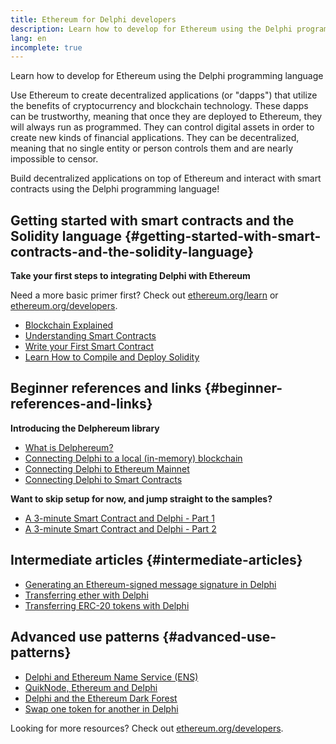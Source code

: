 ```yaml
---
title: Ethereum for Delphi developers
description: Learn how to develop for Ethereum using the Delphi programming language
lang: en
incomplete: true
---
```


<div class="featured">

Learn how to develop for Ethereum using the Delphi programming language

</div>

Use Ethereum to create decentralized applications (or "dapps") that utilize the benefits of cryptocurrency and blockchain technology. These dapps can be trustworthy, meaning that once they are deployed to Ethereum, they will always run as programmed. They can control digital assets in order to create new kinds of financial applications. They can be decentralized, meaning that no single entity or person controls them and are nearly impossible to censor.

Build decentralized applications on top of Ethereum and interact with smart contracts using the Delphi programming language!

## Getting started with smart contracts and the Solidity language {#getting-started-with-smart-contracts-and-the-solidity-language}

**Take your first steps to integrating Delphi with Ethereum**

Need a more basic primer first? Check out [ethereum.org/learn](/learn/) or [ethereum.org/developers](/developers/).

- [Blockchain Explained](https://kauri.io/article/d55684513211466da7f8cc03987607d5/blockchain-explained)
- [Understanding Smart Contracts](https://kauri.io/article/e4f66c6079e74a4a9b532148d3158188/ethereum-101-part-5-the-smart-contract)
- [Write your First Smart Contract](https://kauri.io/article/124b7db1d0cf4f47b414f8b13c9d66e2/remix-ide-your-first-smart-contract)
- [Learn How to Compile and Deploy Solidity](https://kauri.io/article/973c5f54c4434bb1b0160cff8c695369/understanding-smart-contract-compilation-and-deployment)

## Beginner references and links {#beginner-references-and-links}

**Introducing the Delphereum library**

- [What is Delphereum?](https://github.com/svanas/delphereum/blob/master/README.md)
- [Connecting Delphi to a local (in-memory) blockchain](https://medium.com/@svanas/connecting-delphi-to-a-local-in-memory-blockchain-9a1512d6c5b0)
- [Connecting Delphi to Ethereum Mainnet](https://medium.com/@svanas/connecting-delphi-to-the-ethereum-main-net-5faf1feffd83)
- [Connecting Delphi to Smart Contracts](https://medium.com/@svanas/connecting-delphi-to-smart-contracts-3146b12803a1)

**Want to skip setup for now, and jump straight to the samples?**

- [A 3-minute Smart Contract and Delphi - Part 1](https://medium.com/@svanas/a-3-minute-smart-contract-and-delphi-61d998571d)
- [A 3-minute Smart Contract and Delphi - Part 2](https://medium.com/@svanas/a-3-minute-smart-contract-and-delphi-part-2-446925faa47b)

## Intermediate articles {#intermediate-articles}

- [Generating an Ethereum-signed message signature in Delphi](https://medium.com/@svanas/generating-an-ethereum-signed-message-signature-in-delphi-75661ce5031b)
- [Transferring ether with Delphi](https://medium.com/@svanas/transferring-ether-with-delphi-b5f24b1a98a4)
- [Transferring ERC-20 tokens with Delphi](https://medium.com/@svanas/transferring-erc-20-tokens-with-delphi-bb44c05b295d)

## Advanced use patterns {#advanced-use-patterns}

- [Delphi and Ethereum Name Service (ENS)](https://medium.com/@svanas/delphi-and-ethereum-name-service-ens-4443cd278af7)
- [QuikNode, Ethereum and Delphi](https://medium.com/@svanas/quiknode-ethereum-and-delphi-f7bfc9671c23)
- [Delphi and the Ethereum Dark Forest](https://svanas.medium.com/delphi-and-the-ethereum-dark-forest-5b430da3ad93)
- [Swap one token for another in Delphi](https://svanas.medium.com/swap-one-token-for-another-in-delphi-bcb999c47f7)

Looking for more resources? Check out [ethereum.org/developers](/developers/).
